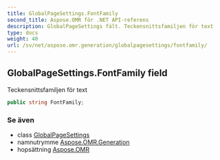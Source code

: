 ```yaml
---
title: GlobalPageSettings.FontFamily
second_title: Aspose.OMR för .NET API-referens
description: GlobalPageSettings fält. Teckensnittsfamiljen för text
type: docs
weight: 40
url: /sv/net/aspose.omr.generation/globalpagesettings/fontfamily/
---
```

## GlobalPageSettings.FontFamily field

Teckensnittsfamiljen för text

```csharp
public string FontFamily;
```

### Se även

* class [GlobalPageSettings](../)
* namnutrymme [Aspose.OMR.Generation](../../globalpagesettings/)
* hopsättning [Aspose.OMR](../../../)



